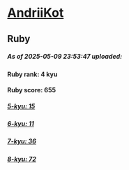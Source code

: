 # [AndriiKot](https://www.codewars.com/users/AndriiKot) 
## Ruby

##### As of 2025-05-09 23:53:47 uploaded:

#### Ruby rank: 4 kyu

#### Ruby score: 655

##### [5-kyu: 15](https://github.com/AndriiKot/Ruby__CodeWars/tree/main/kyu-5)

##### [6-kyu: 11](https://github.com/AndriiKot/Ruby__CodeWars/tree/main/kyu-6)

##### [7-kyu: 36](https://github.com/AndriiKot/Ruby__CodeWars/tree/main/kyu-7)

##### [8-kyu: 72](https://github.com/AndriiKot/Ruby__CodeWars/tree/main/kyu-8)

